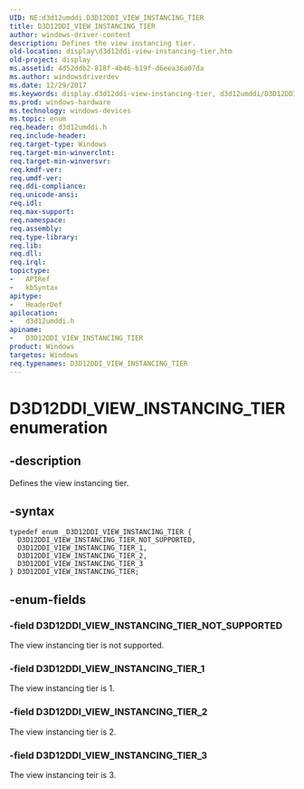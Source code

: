 ```yaml
---
UID: NE:d3d12umddi.D3D12DDI_VIEW_INSTANCING_TIER
title: D3D12DDI_VIEW_INSTANCING_TIER
author: windows-driver-content
description: Defines the view instancing tier.
old-location: display\d3d12ddi-view-instancing-tier.htm
old-project: display
ms.assetid: 4d52ddb2-818f-4b46-b19f-d6eea36a07da
ms.author: windowsdriverdev
ms.date: 12/29/2017
ms.keywords: display.d3d12ddi-view-instancing-tier, d3d12umddi/D3D12DDI_VIEW_INSTANCING_TIER_3, D3D12DDI_VIEW_INSTANCING_TIER_2, d3d12umddi/D3D12DDI_VIEW_INSTANCING_TIER_2, D3D12DDI_VIEW_INSTANCING_TIER, d3d12umddi/D3D12DDI_VIEW_INSTANCING_TIER, D3D12DDI_VIEW_INSTANCING_TIER_NOT_SUPPORTED, D3D12DDI_VIEW_INSTANCING_TIER_1, d3d12umddi/D3D12DDI_VIEW_INSTANCING_TIER_1, D3D12DDI_VIEW_INSTANCING_TIER_3, d3d12umddi/D3D12DDI_VIEW_INSTANCING_TIER_NOT_SUPPORTED, D3D12DDI_VIEW_INSTANCING_TIER enumeration [Display Devices]
ms.prod: windows-hardware
ms.technology: windows-devices
ms.topic: enum
req.header: d3d12umddi.h
req.include-header: 
req.target-type: Windows
req.target-min-winverclnt: 
req.target-min-winversvr: 
req.kmdf-ver: 
req.umdf-ver: 
req.ddi-compliance: 
req.unicode-ansi: 
req.idl: 
req.max-support: 
req.namespace: 
req.assembly: 
req.type-library: 
req.lib: 
req.dll: 
req.irql: 
topictype:
-	APIRef
-	kbSyntax
apitype:
-	HeaderDef
apilocation:
-	d3d12umddi.h
apiname:
-	D3D12DDI_VIEW_INSTANCING_TIER
product: Windows
targetos: Windows
req.typenames: D3D12DDI_VIEW_INSTANCING_TIER
---
```


# D3D12DDI_VIEW_INSTANCING_TIER enumeration


## -description


Defines the view instancing tier.


## -syntax


````
typedef enum _D3D12DDI_VIEW_INSTANCING_TIER { 
  D3D12DDI_VIEW_INSTANCING_TIER_NOT_SUPPORTED,
  D3D12DDI_VIEW_INSTANCING_TIER_1,
  D3D12DDI_VIEW_INSTANCING_TIER_2,
  D3D12DDI_VIEW_INSTANCING_TIER_3
} D3D12DDI_VIEW_INSTANCING_TIER;
````


## -enum-fields




### -field D3D12DDI_VIEW_INSTANCING_TIER_NOT_SUPPORTED

The view instancing tier is not supported.


### -field D3D12DDI_VIEW_INSTANCING_TIER_1

The view instancing tier is 1.


### -field D3D12DDI_VIEW_INSTANCING_TIER_2

The view instancing tier is 2.


### -field D3D12DDI_VIEW_INSTANCING_TIER_3

The view instancing teir is 3.

